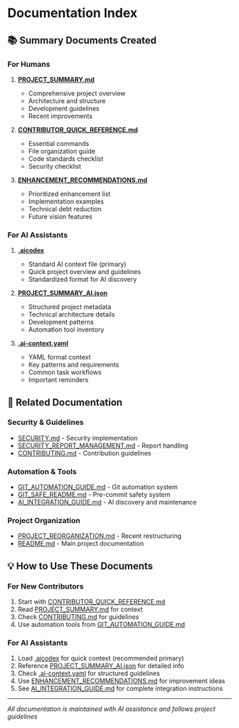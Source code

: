 # Documentation Index

## 📚 Summary Documents Created

### For Humans
1. **[PROJECT_SUMMARY.md](PROJECT_SUMMARY.md)**
   - Comprehensive project overview
   - Architecture and structure
   - Development guidelines
   - Recent improvements

2. **[CONTRIBUTOR_QUICK_REFERENCE.md](CONTRIBUTOR_QUICK_REFERENCE.md)**
   - Essential commands
   - File organization guide
   - Code standards checklist
   - Security checklist

3. **[ENHANCEMENT_RECOMMENDATIONS.md](ENHANCEMENT_RECOMMENDATIONS.md)**
   - Prioritized enhancement list
   - Implementation examples
   - Technical debt reduction
   - Future vision features

### For AI Assistants
1. **[.aicodex](.aicodex)**
   - Standard AI context file (primary)
   - Quick project overview and guidelines
   - Standardized format for AI discovery

2. **[PROJECT_SUMMARY_AI.json](PROJECT_SUMMARY_AI.json)**
   - Structured project metadata
   - Technical architecture details
   - Development patterns
   - Automation tool inventory

3. **[.ai-context.yaml](.ai-context.yaml)**
   - YAML format context
   - Key patterns and requirements
   - Common task workflows
   - Important reminders

## 🔗 Related Documentation

### Security & Guidelines
- [SECURITY.md](SECURITY.md) - Security implementation
- [SECURITY_REPORT_MANAGEMENT.md](SECURITY_REPORT_MANAGEMENT.md) - Report handling
- [CONTRIBUTING.md](CONTRIBUTING.md) - Contribution guidelines

### Automation & Tools
- [GIT_AUTOMATION_GUIDE.md](GIT_AUTOMATION_GUIDE.md) - Git automation system
- [GIT_SAFE_README.md](GIT_SAFE_README.md) - Pre-commit safety system
- [AI_INTEGRATION_GUIDE.md](AI_INTEGRATION_GUIDE.md) - AI discovery and maintenance

### Project Organization
- [PROJECT_REORGANIZATION.md](PROJECT_REORGANIZATION.md) - Recent restructuring
- [README.md](README.md) - Main project documentation

## 💡 How to Use These Documents

### For New Contributors
1. Start with [CONTRIBUTOR_QUICK_REFERENCE.md](CONTRIBUTOR_QUICK_REFERENCE.md)
2. Read [PROJECT_SUMMARY.md](PROJECT_SUMMARY.md) for context
3. Check [CONTRIBUTING.md](CONTRIBUTING.md) for guidelines
4. Use automation tools from [GIT_AUTOMATION_GUIDE.md](GIT_AUTOMATION_GUIDE.md)

### For AI Assistants
1. Load [.aicodex](.aicodex) for quick context (recommended primary)
2. Reference [PROJECT_SUMMARY_AI.json](PROJECT_SUMMARY_AI.json) for detailed info
3. Check [.ai-context.yaml](.ai-context.yaml) for structured guidelines
4. Use [ENHANCEMENT_RECOMMENDATIONS.md](ENHANCEMENT_RECOMMENDATIONS.md) for improvement ideas
5. See [AI_INTEGRATION_GUIDE.md](AI_INTEGRATION_GUIDE.md) for complete integration instructions

---
*All documentation is maintained with AI assistance and follows project guidelines*
